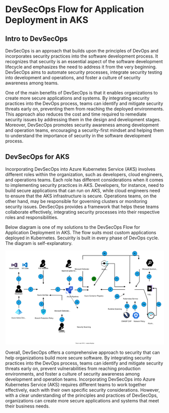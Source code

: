 # DevSecOps Flow for Application Deployment in AKS

## Intro to DevSecOps

DevSecOps is an approach that builds upon the principles of DevOps and incorporates security practices into the software development process. It recognizes that security is an essential aspect of the software development lifecycle and emphasizes the need to address it from the very beginning. DevSecOps aims to automate security processes, integrate security testing into development and operations, and foster a culture of security awareness among teams.

One of the main benefits of DevSecOps is that it enables organizations to create more secure applications and systems. By integrating security practices into the DevOps process, teams can identify and mitigate security threats early on, preventing them from reaching the deployed environments. This approach also reduces the cost and time required to remediate security issues by addressing them in the design and development stages. Moreover, DevSecOps promotes security awareness among development and operation teams, encouraging a security-first mindset and helping them to understand the importance of security in the software development process.

## DevSecOps for AKS

Incorporating DevSecOps into Azure Kubernetes Service (AKS) involves different roles within the organization, such as developers, cloud engineers, and operations teams. Each role has different considerations when it comes to implementing security practices in AKS. Developers, for instance, need to build secure applications that can run on AKS, while cloud engineers need to ensure that the AKS infrastructure is secure. Operations teams, on the other hand, may be responsible for governing clusters or monitoring security issues. DevSecOps provides a framework that helps these teams collaborate effectively, integrating security processes into their respective roles and responsibilities.

Below diagram is one of my solutions to the DevSecOps Flow for Application Deployment in AKS. The flow suits most custom applications deployed in Kubernetes. Secuirity is built in every phase of DevOps cycle. The diagram is self-explanatory.

![DevSecOps Flow for Application Deployment in AKS](../svgs/aks-devsecops-flow.svg)

Overall, DevSecOps offers a comprehensive approach to security that can help organizations build more secure software. By integrating security practices into the DevOps process, teams can identify and mitigate security threats early on, prevent vulnerabilities from reaching production environments, and foster a culture of security awareness among development and operation teams. Incorporating DevSecOps into Azure Kubernetes Service (AKS) requires different teams to work together effectively, each with their own specific security considerations. However, with a clear understanding of the principles and practices of DevSecOps, organizations can create more secure applications and systems that meet their business needs.
